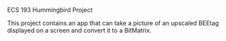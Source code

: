 ECS 193 Hummingbird Project

This project contains an app that can take a picture of an upscaled BEEtag displayed on a screen and convert it to a BitMatrix.